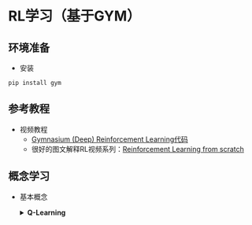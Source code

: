 # RL学习（基于GYM）

## 环境准备 
- 安装
```
pip install gym
```

## 参考教程
- 视频教程
  - [Gymnasium (Deep) Reinforcement Learning](https://www.youtube.com/playlist?list=PL58zEckBH8fCt_lYkmayZoR9XfDCW9hte)[代码](https://github.com/johnnycode8/gym_solutions)
  - 很好的图文解释RL视频系列：[Reinforcement Learning from scratch](https://www.youtube.com/watch?v=vXtfdGphr3c)

## 概念学习
- 基本概念
  <details><summary><strong>Q-Learning</strong></summary>

  [Q-Learning](https://blog.csdn.net/qq_74722169/article/details/136822961)（或者叫Q-networks、Value networks）是一种经典的强化学习算法，用于解决马尔可夫决策过程（Markov Decision Process，MDP）中的控制问题。它是基于值迭代（Value Iteration）的思想，通过估计每个状态动作对的价值函数Q值来指导智能体在每个状态下选择最佳的动作。
  
  其算法的基本思想跟主要优势如下：Q-Learning是强化学习算法中value-based的算法，Q即为Q（s，a），就是在某一个时刻的state状态下，采取动作a能够获得收益的期望，环境会根据agent的动作反馈相应的reward奖赏，所以算法的主要思想就是将state和action构建成一张Q_table表来存储Q值，然后根据Q值来选取能够获得最大收益的动作。
  
  Q-learning的主要优势就是使用了时间差分法（融合了蒙特卡洛和动态规划）能够进行off-policy的学习，使用贝尔曼方程可以对马尔科夫过程求解最优策略。

  </details>